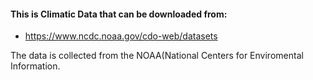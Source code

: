 #### This is Climatic Data that can be downloaded from:
-  https://www.ncdc.noaa.gov/cdo-web/datasets

The data is collected from the NOAA(National Centers for Enviromental Information.



